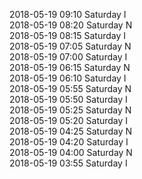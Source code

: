 2018-05-19 09:10 Saturday  I  
2018-05-19 08:20 Saturday  N  
2018-05-19 08:15 Saturday  I  
2018-05-19 07:05 Saturday  N  
2018-05-19 07:00 Saturday  I  
2018-05-19 06:15 Saturday  N  
2018-05-19 06:10 Saturday  I  
2018-05-19 05:55 Saturday  N  
2018-05-19 05:50 Saturday  I  
2018-05-19 05:25 Saturday  N  
2018-05-19 05:20 Saturday  I  
2018-05-19 04:25 Saturday  N  
2018-05-19 04:20 Saturday  I  
2018-05-19 04:00 Saturday  N  
2018-05-19 03:55 Saturday  I  
